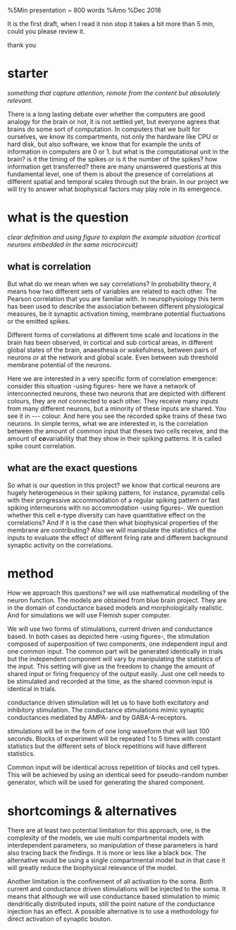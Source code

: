 %5Min presentation ~ 800 words 
%Amo
%Dec 2018

It is the first draft, when I read it non stop it takes a bit more than 5 min,
could you please review it. 

thank you


# starter

*something that capture attention, remote from the content but absolutely relevant.*

There is a long lasting debate over whether the computers are good analogy for the brain or not, it is not settled yet, but everyone agrees that brains do some sort of computation.
In computers that we built for ourselves, we know its compartments, not only the hardware like CPU or hard disk, but also software, we know that for example the units of information in computers are 0 or 1. but what is the computational unit in the brain? is it the timing of the spikes or is it the number of the spikes? how information get transferred? there are many unanswered questions at this fundamental level, one of them is about the presence of correlations at different spatial and temporal scales through out the brain. In our project we will try to answer what biophysical factors may play role in its emergence.


# what is the question

*clear definition and using figure to explain the example situation (cortical neurons embedded in the same microcircuit)*

## what is correlation

But what do we mean when we say correlations? In probability theory, it means how two different sets of variables are related to each other. The Pearson correlation that you are familiar with. In neurophysiology this term has been used to describe the association between different physiological measures, be it synaptic activation timing, membrane potential fluctuations or the emitted spikes.

Different forms of correlations at different time scale and locations in the brain has been observed, in cortical and sub cortical areas, in different global states of the brain, anaesthesia or wakefulness, between pairs of neurons or at the network and global scale. Even between sub threshold membrane potential of the neurons.

Here we are interested in a very specific form of correlation emergence: consider this situation -using figures- here we have a network of interconnected neurons, these two neurons that are depicted with different colours, they are *not* connected to each other. They receive many inputs from many different neurons, but a minority of these inputs are shared. You see it in --- colour. And here you see the recorded spike trains of these two neurons. In simple terms, what we are interested in, is the correlation between the amount of common input that theses two cells receive, and the amount of **co**variability that they show in their spiking patterns. It is called spike count correlation.

## what are the exact questions

So what is our question in this project? we know that cortical neurons are hugely heterogeneous in their spiking pattern, for instance, pyramidal cells with their progressive accommodation of a regular spiking pattern or fast spiking interneurons with no accommodation -using figures-. We question whether this cell e-type diversity can have quantitative effect on the correlations? And if it is the case then what biophysical properties of the membrane are contributing? Also we will manipulate the statistics of the inputs to evaluate the effect of different firing rate and different background synaptic activity on the correlations.

# method

How we approach this questions? we will use mathematical modelling of the neuron function. The models are obtained from blue brain project. They are in the domain of conductance based models and morphologically realistic. And for simulations we will use Flemish super computer.

We will use two forms of stimulations, current driven and conductance based. In both cases as depicted here -using figures-, the stimulation composed of superposition of two components, one independent input and one common input. The common part will be generated identically in trials but the independent component will vary by manipulating the statistics of the input. This setting will give us the freedom to change the amount of shared input or firing frequency of the output easily. Just one cell needs to be stimulated and recorded at the time, as the shared common input is identical in trials.  

conductance driven stimulation will let us to have both excitatory and inhibitory stimulation. The conductance stimulations mimic synaptic conductances mediated by AMPA- and by GABA-A-receptors.

stimulations will be in the form of one long waveform that will last 100 seconds. Blocks of experiment will be repeated 1 to 5 times with constant statistics but the different sets of block repetitions will have different statistics.

Common input will be identical across repetition of blocks and cell types. This will be achieved by using an identical seed for pseudo-random number generator, which will be used for generating the shared component. 

# shortcomings & alternatives 

There are at least two potential limitation for this approach, one, is the complexity of the models, we use multi compartmental models with interdependent parameters, so manipulation of these parameters is hard also tracing back the findings. It is more or less like a black box. The alternative would be using a single compartmental model but in that case it will greatly reduce the biophysical relevance of the model.

Another limitation is the confinement of all activation to the soma. Both current and conductance driven stimulations will be injected to the soma. It means that although we will use conductance based stimulation to mimic dendritically distributed inputs, still the point nature of the conductance injection has an effect. A possible alternative is to use a methodology for direct activation of synaptic bouton.




